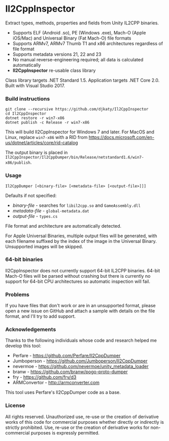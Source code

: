 # Il2CppInspector
Extract types, methods, properties and fields from Unity IL2CPP binaries.

* Supports ELF (Android .so), PE (Windows .exe), Mach-O (Apple iOS/Mac) and Universal Binary (Fat Mach-O) file formats
* Supports ARMv7, ARMv7 Thumb T1 and x86 architectures regardless of file format
* Supports metadata versions 21, 22 and 23
* No manual reverse-engineering required; all data is calculated automatically
* **Il2CppInspector** re-usable class library

Class library targets .NET Standard 1.5. Application targets .NET Core 2.0. Built with Visual Studio 2017.

### Build instructions

```
git clone --recursive https://github.com/djkaty/Il2CppInspector
cd Il2CppInspector
dotnet restore -r win7-x86
dotnet publish -c Release -r win7-x86
```

This will build Il2CppInspector for Windows 7 and later. For MacOS and Linux, replace `win7-x86` with a RID from https://docs.microsoft.com/en-us/dotnet/articles/core/rid-catalog

The output binary is placed in `Il2CppInspector/Il2CppDumper/bin/Release/netstandard1.6/win7-x86/publish`.

### Usage

```
Il2CppDumper [<binary-file> [<metadata-file> [<output-file>]]]
```

Defaults if not specified:

- _binary-file_ - searches for `libil2cpp.so` and `GameAssembly.dll`
- _metadata-file_ - `global-metadata.dat`
- _output-file_ - `types.cs`

File format and architecture are automatically detected.

For Apple Universal Binaries, multiple output files will be generated, with each filename suffixed by the index of the image in the Universal Binary. Unsupported images will be skipped.

### 64-bit binaries

Il2CppInspector does not currently support 64-bit IL2CPP binaries. 64-bit Mach-O files will be parsed without crashing but there is currently no support for 64-bit CPU architectures so automatic inspection will fail.

### Problems

If you have files that don't work or are in an unsupported format, please open a new issue on GitHub and attach a sample with details on the file format, and I'll try to add support.

### Acknowledgements

Thanks to the following individuals whose code and research helped me develop this tool:

- Perfare - https://github.com/Perfare/Il2CppDumper
- Jumboperson - https://github.com/Jumboperson/Il2CppDumper
- nevermoe - https://github.com/nevermoe/unity_metadata_loader
- branw - https://github.com/branw/pogo-proto-dumper
- fry - https://github.com/fry/d3
- ARMConvertor - http://armconverter.com

This tool uses Perfare's Il2CppDumper code as a base.

### License

All rights reserved. Unauthorized use, re-use or the creation of derivative works of this code for commercial purposes whether directly or indirectly is strictly prohibited. Use, re-use or the creation of derivative works for non-commercial purposes is expressly permitted.
